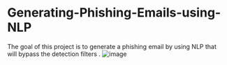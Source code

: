 # Generating-Phishing-Emails-using-NLP

The goal of this project is to generate a phishing email by using NLP that will bypass the detection filters .
![image](https://user-images.githubusercontent.com/83070571/188190733-a218733a-036e-424a-adaa-24c32770eeb8.png)
